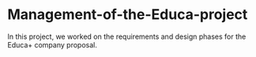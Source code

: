 # Management-of-the-Educa-project
In this project, we worked on the requirements and design phases for the Educa+ company proposal.
